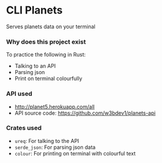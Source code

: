 # CLI Planets
Serves planets data on your terminal

### Why does this project exist
To practice the following in Rust:
- Talking to an API
- Parsing json
- Print on terminal colourfully

### API used
- http://planet5.herokuapp.com/all
- API source code: https://github.com/w3bdev1/planets-api

### Crates used
- `ureq`: For talking to the API
- `serde_json`: For parsing json data
- `colour`: For printing on terminal with colourful text
